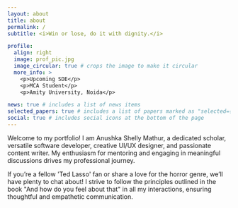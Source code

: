 ```yaml
---
layout: about
title: about
permalink: /
subtitle: <i>Win or lose, do it with dignity.</i>

profile:
  align: right
  image: prof_pic.jpg
  image_circular: true # crops the image to make it circular
  more_info: >
    <p>Upcoming SDE</p>
    <p>MCA Student</p>
    <p>Amity University, Noida</p>

news: true # includes a list of news items
selected_papers: true # includes a list of papers marked as "selected={true}"
social: true # includes social icons at the bottom of the page
---
```


Welcome to my portfolio!
I am Anushka Shelly Mathur, a dedicated scholar, versatile software developer, creative UI/UX designer, and passionate content writer. My enthusiasm for mentoring and engaging in meaningful discussions drives my professional journey.

If you’re a fellow 'Ted Lasso' fan or share a love for the horror genre, we’ll have plenty to chat about! I strive to follow the principles outlined in the book "And how do you feel about that" in all my interactions, ensuring thoughtful and empathetic communication.
